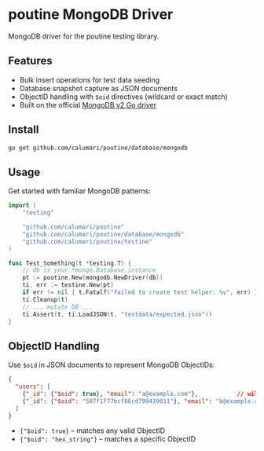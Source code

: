 # poutine MongoDB Driver

MongoDB driver for the poutine testing library.

## Features

* Bulk insert operations for test data seeding
* Database snapshot capture as JSON documents
* ObjectID handling with `$oid` directives (wildcard or exact match)
* Built on the official [MongoDB v2 Go driver](https://github.com/mongodb/mongo-go-driver)

## Install

```bash
go get github.com/calumari/poutine/database/mongodb
```

## Usage

Get started with familiar MongoDB patterns:

```go
import (
    "testing"

    "github.com/calumari/poutine"
    "github.com/calumari/poutine/database/mongodb"
    "github.com/calumari/poutine/testine"
)

func Test_Something(t *testing.T) {
    // db is your *mongo.Database instance
    pt := poutine.New(mongodb.NewDriver(db))
    ti, err := testine.New(pt)
    if err != nil { t.Fatalf("failed to create test helper: %v", err) }
    ti.Cleanup(t)
    // ... mutate DB ...
    ti.Assert(t, ti.LoadJSON(t, "testdata/expected.json"))
}
```

## ObjectID Handling

Use `$oid` in JSON documents to represent MongoDB ObjectIDs:

```json
{
  "users": [
    {"_id": {"$oid": true}, "email": "a@example.com"},           // wildcard: any ObjectID
    {"_id": {"$oid": "507f1f77bcf86cd799439011"}, "email": "b@example.com"}  // exact match
  ]
}
```

* `{"$oid": true}` – matches any valid ObjectID
* `{"$oid": "hex_string"}` – matches a specific ObjectID
